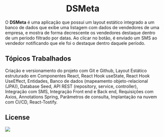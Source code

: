 <h1 align="center"> DSMeta </h1>

O <strong>DSMeta</strong> é uma aplicação que possui um layout estático integrado a um banco de dados que exibe uma listagem com dados de vendedores de uma empresa, e mostra de forma decrescente os vendedores destaque dentro de um período filtrado por datas. Ao clicar no botão, é enviado um SMS ao vendedor notificando que ele foi o destaque dentro daquele período.

## Tópicos Trabalhados

Criação e versionamento do projeto com Git e Github, Layout Estático estruturado em Componentes React, React Hook useState, React Hook UseEffect, Entidades, Banco de dados (mapeamento objeto-relacional (JPA)), Database Seed, API REST (repository, service, controller), Integração com SMS, Integração Front end e Back end, Requisições com Axios, Annotations Spring, Parâmetros de consulta, Implantação na nuvem com CI/CD, React-Tostify.

## License

<a href = "https://github.com/felipe-rodsilva/dsmeta/blob/main/License.md">
<img src = "https://img.shields.io/github/license/felipe-rodsilva/dsmeta" />
</a>


